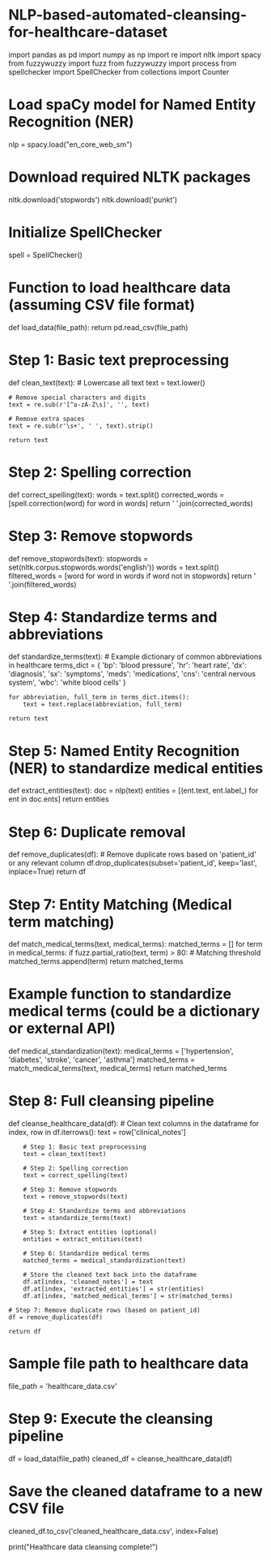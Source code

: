 # NLP-based-automated-cleansing-for-healthcare-dataset
import pandas as pd
import numpy as np
import re
import nltk
import spacy
from fuzzywuzzy import fuzz
from fuzzywuzzy import process
from spellchecker import SpellChecker
from collections import Counter

# Load spaCy model for Named Entity Recognition (NER)
nlp = spacy.load("en_core_web_sm")

# Download required NLTK packages
nltk.download('stopwords')
nltk.download('punkt')

# Initialize SpellChecker
spell = SpellChecker()

# Function to load healthcare data (assuming CSV file format)
def load_data(file_path):
    return pd.read_csv(file_path)

# Step 1: Basic text preprocessing
def clean_text(text):
    # Lowercase all text
    text = text.lower()
    
    # Remove special characters and digits
    text = re.sub(r'[^a-zA-Z\s]', '', text)
    
    # Remove extra spaces
    text = re.sub(r'\s+', ' ', text).strip()
    
    return text

# Step 2: Spelling correction
def correct_spelling(text):
    words = text.split()
    corrected_words = [spell.correction(word) for word in words]
    return ' '.join(corrected_words)

# Step 3: Remove stopwords
def remove_stopwords(text):
    stopwords = set(nltk.corpus.stopwords.words('english'))
    words = text.split()
    filtered_words = [word for word in words if word not in stopwords]
    return ' '.join(filtered_words)

# Step 4: Standardize terms and abbreviations
def standardize_terms(text):
    # Example dictionary of common abbreviations in healthcare
    terms_dict = {
        'bp': 'blood pressure',
        'hr': 'heart rate',
        'dx': 'diagnosis',
        'sx': 'symptoms',
        'meds': 'medications',
        'cns': 'central nervous system',
        'wbc': 'white blood cells'
    }
    
    for abbreviation, full_term in terms_dict.items():
        text = text.replace(abbreviation, full_term)
    
    return text

# Step 5: Named Entity Recognition (NER) to standardize medical entities
def extract_entities(text):
    doc = nlp(text)
    entities = [(ent.text, ent.label_) for ent in doc.ents]
    return entities

# Step 6: Duplicate removal
def remove_duplicates(df):
    # Remove duplicate rows based on 'patient_id' or any relevant column
    df.drop_duplicates(subset='patient_id', keep='last', inplace=True)
    return df

# Step 7: Entity Matching (Medical term matching)
def match_medical_terms(text, medical_terms):
    matched_terms = []
    for term in medical_terms:
        if fuzz.partial_ratio(text, term) > 80:  # Matching threshold
            matched_terms.append(term)
    return matched_terms

# Example function to standardize medical terms (could be a dictionary or external API)
def medical_standardization(text):
    medical_terms = ['hypertension', 'diabetes', 'stroke', 'cancer', 'asthma']
    matched_terms = match_medical_terms(text, medical_terms)
    return matched_terms

# Step 8: Full cleansing pipeline
def cleanse_healthcare_data(df):
    # Clean text columns in the dataframe
    for index, row in df.iterrows():
        text = row['clinical_notes']
        
        # Step 1: Basic text preprocessing
        text = clean_text(text)
        
        # Step 2: Spelling correction
        text = correct_spelling(text)
        
        # Step 3: Remove stopwords
        text = remove_stopwords(text)
        
        # Step 4: Standardize terms and abbreviations
        text = standardize_terms(text)
        
        # Step 5: Extract entities (optional)
        entities = extract_entities(text)
        
        # Step 6: Standardize medical terms
        matched_terms = medical_standardization(text)
        
        # Store the cleaned text back into the dataframe
        df.at[index, 'cleaned_notes'] = text
        df.at[index, 'extracted_entities'] = str(entities)
        df.at[index, 'matched_medical_terms'] = str(matched_terms)
    
    # Step 7: Remove duplicate rows (based on patient_id)
    df = remove_duplicates(df)
    
    return df

# Sample file path to healthcare data
file_path = 'healthcare_data.csv'

# Step 9: Execute the cleansing pipeline
df = load_data(file_path)
cleaned_df = cleanse_healthcare_data(df)

# Save the cleaned dataframe to a new CSV file
cleaned_df.to_csv('cleaned_healthcare_data.csv', index=False)

print("Healthcare data cleansing complete!")

